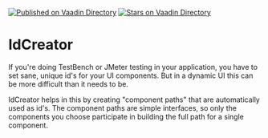 [![Published on Vaadin  Directory](https://img.shields.io/badge/Vaadin%20Directory-published-00b4f0.svg)](https://vaadin.com/directory/component/idcreator)
[![Stars on Vaadin Directory](https://img.shields.io/vaadin-directory/star/idcreator.svg)](https://vaadin.com/directory/component/idcreator)

# IdCreator

If you're doing TestBench or JMeter testing in your application, you have to set sane, unique id's for your UI components. But in a dynamic UI this can be more difficult than it needs to be.

IdCreator helps in this by creating "component paths" that are automatically used as id's. The component paths are simple interfaces, so only the components you choose participate in building the full path for a single component.
